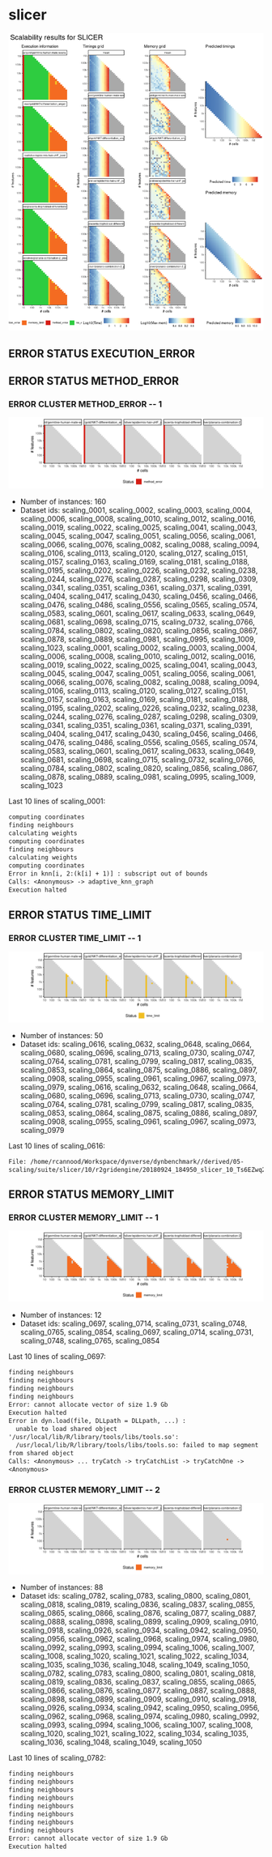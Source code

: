 # slicer
![Overview](slicer.png)

## ERROR STATUS EXECUTION_ERROR

## ERROR STATUS METHOD_ERROR

### ERROR CLUSTER METHOD_ERROR -- 1
![Cluster plot](error_class_plots/slicer_method_error_1.png)

 * Number of instances: 160
 * Dataset ids: scaling_0001, scaling_0002, scaling_0003, scaling_0004, scaling_0006, scaling_0008, scaling_0010, scaling_0012, scaling_0016, scaling_0019, scaling_0022, scaling_0025, scaling_0041, scaling_0043, scaling_0045, scaling_0047, scaling_0051, scaling_0056, scaling_0061, scaling_0066, scaling_0076, scaling_0082, scaling_0088, scaling_0094, scaling_0106, scaling_0113, scaling_0120, scaling_0127, scaling_0151, scaling_0157, scaling_0163, scaling_0169, scaling_0181, scaling_0188, scaling_0195, scaling_0202, scaling_0226, scaling_0232, scaling_0238, scaling_0244, scaling_0276, scaling_0287, scaling_0298, scaling_0309, scaling_0341, scaling_0351, scaling_0361, scaling_0371, scaling_0391, scaling_0404, scaling_0417, scaling_0430, scaling_0456, scaling_0466, scaling_0476, scaling_0486, scaling_0556, scaling_0565, scaling_0574, scaling_0583, scaling_0601, scaling_0617, scaling_0633, scaling_0649, scaling_0681, scaling_0698, scaling_0715, scaling_0732, scaling_0766, scaling_0784, scaling_0802, scaling_0820, scaling_0856, scaling_0867, scaling_0878, scaling_0889, scaling_0981, scaling_0995, scaling_1009, scaling_1023, scaling_0001, scaling_0002, scaling_0003, scaling_0004, scaling_0006, scaling_0008, scaling_0010, scaling_0012, scaling_0016, scaling_0019, scaling_0022, scaling_0025, scaling_0041, scaling_0043, scaling_0045, scaling_0047, scaling_0051, scaling_0056, scaling_0061, scaling_0066, scaling_0076, scaling_0082, scaling_0088, scaling_0094, scaling_0106, scaling_0113, scaling_0120, scaling_0127, scaling_0151, scaling_0157, scaling_0163, scaling_0169, scaling_0181, scaling_0188, scaling_0195, scaling_0202, scaling_0226, scaling_0232, scaling_0238, scaling_0244, scaling_0276, scaling_0287, scaling_0298, scaling_0309, scaling_0341, scaling_0351, scaling_0361, scaling_0371, scaling_0391, scaling_0404, scaling_0417, scaling_0430, scaling_0456, scaling_0466, scaling_0476, scaling_0486, scaling_0556, scaling_0565, scaling_0574, scaling_0583, scaling_0601, scaling_0617, scaling_0633, scaling_0649, scaling_0681, scaling_0698, scaling_0715, scaling_0732, scaling_0766, scaling_0784, scaling_0802, scaling_0820, scaling_0856, scaling_0867, scaling_0878, scaling_0889, scaling_0981, scaling_0995, scaling_1009, scaling_1023

Last 10 lines of scaling_0001:
```
computing coordinates
finding neighbours
calculating weights
computing coordinates
finding neighbours
calculating weights
computing coordinates
Error in knn[i, 2:(k[i] + 1)] : subscript out of bounds
Calls: <Anonymous> -> adaptive_knn_graph
Execution halted
```

## ERROR STATUS TIME_LIMIT

### ERROR CLUSTER TIME_LIMIT -- 1
![Cluster plot](error_class_plots/slicer_time_limit_1.png)

 * Number of instances: 50
 * Dataset ids: scaling_0616, scaling_0632, scaling_0648, scaling_0664, scaling_0680, scaling_0696, scaling_0713, scaling_0730, scaling_0747, scaling_0764, scaling_0781, scaling_0799, scaling_0817, scaling_0835, scaling_0853, scaling_0864, scaling_0875, scaling_0886, scaling_0897, scaling_0908, scaling_0955, scaling_0961, scaling_0967, scaling_0973, scaling_0979, scaling_0616, scaling_0632, scaling_0648, scaling_0664, scaling_0680, scaling_0696, scaling_0713, scaling_0730, scaling_0747, scaling_0764, scaling_0781, scaling_0799, scaling_0817, scaling_0835, scaling_0853, scaling_0864, scaling_0875, scaling_0886, scaling_0897, scaling_0908, scaling_0955, scaling_0961, scaling_0967, scaling_0973, scaling_0979

Last 10 lines of scaling_0616:
```
File: /home/rcannood/Workspace/dynverse/dynbenchmark//derived/05-scaling/suite/slicer/10/r2gridengine/20180924_184950_slicer_10_Ts6EZwq22C/log/log.616.e.txt
```

## ERROR STATUS MEMORY_LIMIT

### ERROR CLUSTER MEMORY_LIMIT -- 1
![Cluster plot](error_class_plots/slicer_memory_limit_1.png)

 * Number of instances: 12
 * Dataset ids: scaling_0697, scaling_0714, scaling_0731, scaling_0748, scaling_0765, scaling_0854, scaling_0697, scaling_0714, scaling_0731, scaling_0748, scaling_0765, scaling_0854

Last 10 lines of scaling_0697:
```
finding neighbours
finding neighbours
finding neighbours
finding neighbours
Error: cannot allocate vector of size 1.9 Gb
Execution halted
Error in dyn.load(file, DLLpath = DLLpath, ...) : 
  unable to load shared object '/usr/local/lib/R/library/tools/libs/tools.so':
  /usr/local/lib/R/library/tools/libs/tools.so: failed to map segment from shared object
Calls: <Anonymous> ... tryCatch -> tryCatchList -> tryCatchOne -> <Anonymous>
```

### ERROR CLUSTER MEMORY_LIMIT -- 2
![Cluster plot](error_class_plots/slicer_memory_limit_2.png)

 * Number of instances: 88
 * Dataset ids: scaling_0782, scaling_0783, scaling_0800, scaling_0801, scaling_0818, scaling_0819, scaling_0836, scaling_0837, scaling_0855, scaling_0865, scaling_0866, scaling_0876, scaling_0877, scaling_0887, scaling_0888, scaling_0898, scaling_0899, scaling_0909, scaling_0910, scaling_0918, scaling_0926, scaling_0934, scaling_0942, scaling_0950, scaling_0956, scaling_0962, scaling_0968, scaling_0974, scaling_0980, scaling_0992, scaling_0993, scaling_0994, scaling_1006, scaling_1007, scaling_1008, scaling_1020, scaling_1021, scaling_1022, scaling_1034, scaling_1035, scaling_1036, scaling_1048, scaling_1049, scaling_1050, scaling_0782, scaling_0783, scaling_0800, scaling_0801, scaling_0818, scaling_0819, scaling_0836, scaling_0837, scaling_0855, scaling_0865, scaling_0866, scaling_0876, scaling_0877, scaling_0887, scaling_0888, scaling_0898, scaling_0899, scaling_0909, scaling_0910, scaling_0918, scaling_0926, scaling_0934, scaling_0942, scaling_0950, scaling_0956, scaling_0962, scaling_0968, scaling_0974, scaling_0980, scaling_0992, scaling_0993, scaling_0994, scaling_1006, scaling_1007, scaling_1008, scaling_1020, scaling_1021, scaling_1022, scaling_1034, scaling_1035, scaling_1036, scaling_1048, scaling_1049, scaling_1050

Last 10 lines of scaling_0782:
```
finding neighbours
finding neighbours
finding neighbours
finding neighbours
finding neighbours
finding neighbours
finding neighbours
finding neighbours
Error: cannot allocate vector of size 1.9 Gb
Execution halted
```


